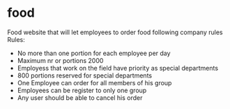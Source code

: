 # food
Food website that will let employees to order food following company rules
Rules:
- No more than one portion for each employee per day
- Maximum nr or portions 2000
- Employess that work on the field have priority as special departments
- 800 portions reserved for special departments
- One Employee can order for all members of his group
- Employees can be register to only one group
- Any user should be able to cancel his order 



